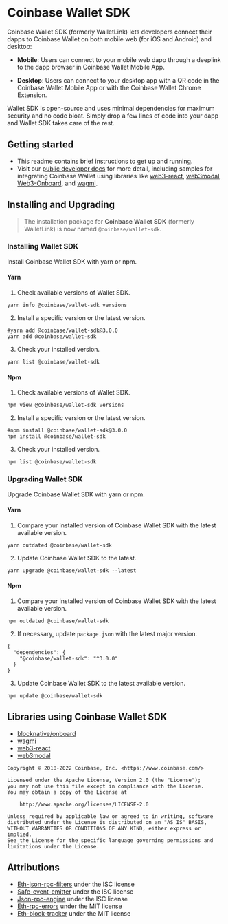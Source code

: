 # Coinbase Wallet SDK

Coinbase Wallet SDK (formerly WalletLink) lets developers connect their dapps to Coinbase Wallet
on both mobile web (for iOS and Android) and desktop:

- **Mobile**: Users can connect to your mobile web dapp through a deeplink to the dapp browser in Coinbase Wallet Mobile App.

- **Desktop**: Users can connect to your desktop app with a QR code in the Coinbase Wallet Mobile App or with the Coinbase Wallet Chrome Extension.

Wallet SDK is open-source and uses minimal dependencies for maximum security and no code bloat. Simply drop a few lines of code into your dapp and Wallet SDK takes care of the rest.

## Getting started

- This readme contains brief instructions to get up and running.
- Visit our [public developer docs](https://docs.cloud.coinbase.com/wallet-sdk/docs) for more detail, including samples for integrating Coinbase Wallet using libraries like [web3-react](https://github.com/NoahZinsmeister/web3-react), [web3modal](https://github.com/Web3Modal/web3modal), [Web3-Onboard](https://docs.blocknative.com/onboard), and [wagmi](https://wagmi.sh/).

## Installing and Upgrading

> The installation package for **Coinbase Wallet SDK** (formerly WalletLink) is now named `@coinbase/wallet-sdk`.

### Installing Wallet SDK

Install Coinbase Wallet SDK with yarn or npm.

#### Yarn

1. Check available versions of Wallet SDK.

  ```shell
  yarn info @coinbase/wallet-sdk versions
  ```

2. Install a specific version or the latest version.

  ```shell
  #yarn add @coinbase/wallet-sdk@3.0.0
  yarn add @coinbase/wallet-sdk
  ```

3. Check your installed version.

  ```shell
  yarn list @coinbase/wallet-sdk
  ```

#### Npm

1. Check available versions of Wallet SDK.

  ```shell
  npm view @coinbase/wallet-sdk versions
  ```

2. Install a specific version or the latest version.

  ```shell
  #npm install @coinbase/wallet-sdk@3.0.0
  npm install @coinbase/wallet-sdk
  ```

3. Check your installed version.

  ```shell
  npm list @coinbase/wallet-sdk
  ```

### Upgrading Wallet SDK

Upgrade Coinbase Wallet SDK with yarn or npm.

#### Yarn

1. Compare your installed version of Coinbase Wallet SDK with the latest available version.

  ```shell
  yarn outdated @coinbase/wallet-sdk
  ```

2. Update Coinbase Wallet SDK to the latest.

  ```shell
  yarn upgrade @coinbase/wallet-sdk --latest
  ```

#### Npm

1. Compare your installed version of Coinbase Wallet SDK with the latest available version.

  ```shell
  npm outdated @coinbase/wallet-sdk
  ```

2. If necessary, update `package.json` with the latest major version.

  ```shell
  {
    "dependencies": {
      "@coinbase/wallet-sdk": "^3.0.0"
    }
  }
  ```

3. Update Coinbase Wallet SDK to the latest available version.

  ```shell
  npm update @coinbase/wallet-sdk
  ```

## Libraries using Coinbase Wallet SDK

- [blocknative/onboard](https://github.com/blocknative/onboard)
- [wagmi](https://github.com/tmm/wagmi)
- [web3-react](https://github.com/NoahZinsmeister/web3-react)
- [web3modal](https://github.com/Web3Modal/web3modal)

```
Copyright © 2018-2022 Coinbase, Inc. <https://www.coinbase.com/>

Licensed under the Apache License, Version 2.0 (the "License");
you may not use this file except in compliance with the License.
You may obtain a copy of the License at

    http://www.apache.org/licenses/LICENSE-2.0

Unless required by applicable law or agreed to in writing, software
distributed under the License is distributed on an "AS IS" BASIS,
WITHOUT WARRANTIES OR CONDITIONS OF ANY KIND, either express or implied.
See the License for the specific language governing permissions and
limitations under the License.
```

## Attributions

- [Eth-json-rpc-filters](https://github.com/MetaMask/eth-json-rpc-filters/blob/main/LICENSE) under the ISC license
- [Safe-event-emitter](https://github.com/MetaMask/safe-event-emitter/blob/master/LICENSE) under the ISC license
- [Json-rpc-engine](https://github.com/MetaMask/json-rpc-engine/blob/main/LICENSE) under the ISC license
- [Eth-rpc-errors](https://github.com/MetaMask/eth-rpc-errors/blob/main/LICENSE) under the MIT license
- [Eth-block-tracker](https://github.com/MetaMask/eth-block-tracker/blob/master/LICENSE) under the MIT license

